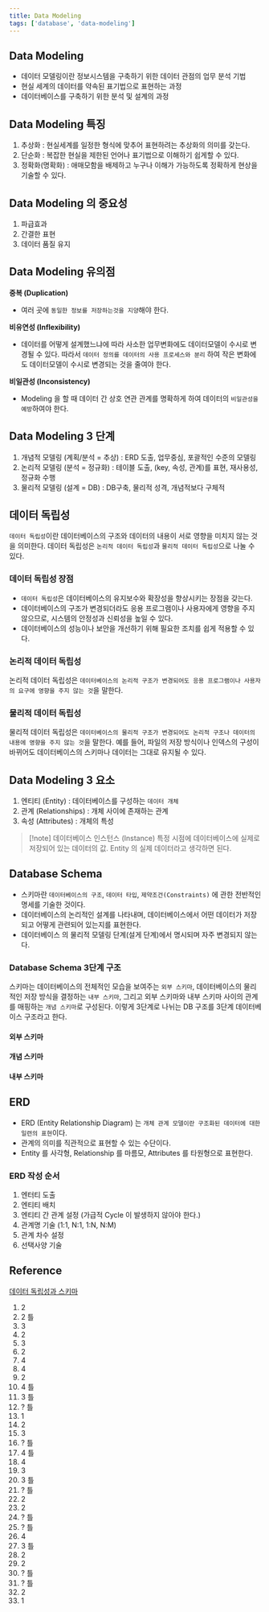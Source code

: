 ```yaml
---
title: Data Modeling
tags: ['database', 'data-modeling']
---
```


## Data Modeling
- 데이터 모델링이란 정보시스템을 구축하기 위한 데이터 관점의 업무 분석 기법
- 현실 세계의 데이터를 약속된 표기법으로 표현하는 과정
- 데이터베이스를 구축하기 위한 분석 및 설계의 과정

## Data Modeling 특징
1. 추상화 : 현실세계를 일정한 형식에 맞추어 표현하려는 추상화의 의미를 갖는다.
2. 단순화 : 복잡한 현실을 제한된 언어나 표기법으로 이해하기 쉽게할 수 있다.
3. 정확화(명확화) : 애매모함을 배제하고 누구나 이해가 가능하도록 정확하게 현상을 기술할 수 있다.

## Data Modeling 의 중요성
1. 파급효과
2. 간결한 표현
3. 데이터 품질 유지
## Data Modeling 유의점
**중복 (Duplication)** 
- 여러 곳에 `동일한 정보를 저장하는것을 지양`해야 한다.

**비유연성 (Inflexibility)** 
- 데이터를 어떻게 설계했느냐에 따라 사소한 업무변화에도 데이터모델이 수시로 변경될 수 있다. 따라서 `데이터 정의를 데이터의 사용 프로세스와 분리` 하여 작은 변화에도 데이터모델이 수시로 변경되는 것을 줄여야 한다.

**비일관성 (Inconsistency)**
- Modeling 을 할 때 데이터 간 상호 연관 관계를 명확하게 하여 데이터의 `비일관성을 예방`하여야 한다.

## Data Modeling 3 단계
1. 개념적 모델링 (계획/분석 = 추상) : ERD 도출, 업무중심, 포괄적인 수준의 모델링
2. 논리적 모델링 (분석 = 정규화) : 테이블 도출, (key, 속성, 관계)를 표현, 재사용성, 정규화 수행
3. 물리적 모델링 (설계 = DB) : DB구축, 물리적 성격, 개념적보다 구체적

## 데이터 독립성
`데이터 독립성`이란 데이터베이스의 구조와 데이터의 내용이 서로 영향을 미치지 않는 것을 의미한다. 데이터 독립성은 `논리적 데이터 독립성`과 `물리적 데이터 독립성`으로 나눌 수 있다.

### 데이터 독립성 장점
- `데이터 독립성`은 데이터베이스의 유지보수와 확장성을 향상시키는 장점을 갖는다.
- 데이터베이스의 구조가 변경되더라도 응용 프로그램이나 사용자에게 영향을 주지 않으므로, 시스템의 안정성과 신뢰성을 높일 수 있다.
- 데이터베이스의 성능이나 보안을 개선하기 위해 필요한 조치를 쉽게 적용할 수 있다.

### 논리적 데이터 독립성
논리적 데이터 독립성은 `데이터베이스의 논리적 구조가 변경되어도 응용 프로그램이나 사용자의 요구에 영향을 주지 않는 것`을  말한다. 

### 물리적 데이터 독립성
물리적 데이터 독립성은 `데이터베이스의 물리적 구조가 변경되어도 논리적 구조나 데이터의 내용에 영향을 주지 않는 것`을 말한다. 예를 들어, 파일의 저장 방식이나 인덱스의 구성이 바뀌어도 데이터베이스의 스키마나 데이터는 그대로 유지될 수 있다.


## Data Modeling 3 요소
1. 엔티티 (Entity) : 데이터베이스를 구성하는 `데이터 개체`
2. 관계 (Relationships) : 개체 사이에 존재하는 관계
3. 속성 (Attributes) : 개체의 특성

> [!note] 데이터베이스 인스턴스 (Instance)
> 특정 시점에 데이터베이스에 실제로 저장되어 있는 데이터의 값. Entity 의 실제 데이터라고 생각하면 된다.

## Database Schema
- 스키마란 `데이터베이스의 구조`, `데이터 타입`, `제약조건(Constraints)` 에 관한 전반적인 명세를 기술한 것이다.
- 데이터베이스의 논리적인 설계를 나타내며, 데이터베이스에서 어떤 데이터가 저장되고 어떻게 관련되어 있는지를 표현한다. 
- 데이터베이스 의 물리적 모델링 단계(설게 단계)에서 명시되며 자주 변경되지 않는다.

### Database Schema 3단계 구조
스키마는 데이터베이스의 전체적인 모습을 보여주는 `외부 스키마`, 데이터베이스의 물리적인 저장 방식을 결정하는 `내부 스키마`, 그리고 외부 스키마와 내부 스키마 사이의 관계를 매핑하는 `개념 스키마`로 구성된다. 이렇게 3단계로 나뉘는 DB 구조를 3단계 데이터베이스 구조라고 한다.

#### 외부 스키마

#### 개념 스키마

#### 내부 스키마




## ERD
- ERD (Entity Relationship Diagram) 는 `개체 관계 모델이란 구조화된 데이터에 대한 일련의 표현`이다.
- 관계의 의미를 직관적으로 표현할 수 있는 수단이다.
- Entity 를 사각형, Relationship 를 마름모, Attributes 를 타원형으로 표현한다.

### ERD 작성 순서
1. 엔터티 도출
2. 엔티티 배치
3. 엔티티 간 관계 설정 (가급적 Cycle 이 발생하지 않아야 한다.)
4. 관계명 기술 (1:1, N:1, 1:N, N:M)
5. 관계 차수 설정
6. 선택사양 기술

## Reference
[데이터 독립성과 스키마](https://velog.io/@yoonuk/%EB%8D%B0%EC%9D%B4%ED%84%B0%EB%B2%A0%EC%9D%B4%EC%8A%A4-%EB%8D%B0%EC%9D%B4%ED%84%B0-%EB%8F%85%EB%A6%BD%EC%84%B1%EA%B3%BC-%EC%8A%A4%ED%82%A4%EB%A7%88)

1. 2
2. 2 틀
3. 3
4. 2
5. 3
6. 2
7. 4
8. 4
9. 2
10. 4 틀
11. 3 틀
12. ? 틀
13. 1
14. 2
15. 3
16. ? 틀
17. 4 틀
18. 4
19. 3
20. 3 틀 
21. ? 틀
22. 2
23. 2
24. ? 틀
25. ? 틀
26. 4
27. 3 틀
28. 2
29. 2
30. ? 틀
31. ? 틀
32. 2
33. 1
